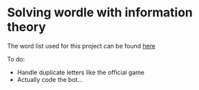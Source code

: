 # Solving wordle with information theory

The word list used for this project can be found [here](https://raw.githubusercontent.com/tabatkins/wordle-list/main/words)

To do:

* Handle duplicate letters like the official game
* Actually code the bot...
